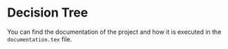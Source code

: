 # Decision Tree

You can find the documentation of the project and how it is executed in the `documentation.tex` file.
